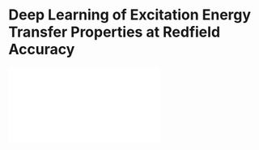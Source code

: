 # Deep Learning of Excitation Energy Transfer Properties at Redfield Accuracy

![](Graphics/abstract_figure.pdf) 
